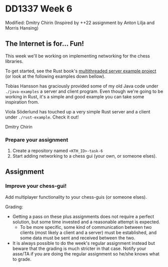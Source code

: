 # DD1337 Week 6

Modified: Dmitry Chirin (Inspired by ++22 assignment by Anton Lilja and Morris Hansing)

## The Internet is for... Fun!

This week we'll be working on implementing networking for the chess libraries.

To get started, see the Rust book's [multithreaded server example project](https://doc.rust-lang.org/book/ch20-00-final-project-a-web-server.html) (or look at the following examples down bellow).

Tobias Hansson has graciously provided some of my old Java code under `./java-examples` a server and client program. Even though we're going to be working in Rust, it's a simple and good example you can take some inspiration from.

Viola Söderlund has touched up a very simple Rust server and a client under `./rust-example`. Check it out!

Dmitry Chirin

### Prepare your assignment

1. Create a repository named `<KTH_ID>-task-6`
2. Start adding networking to a chess gui (your own, or someone elses).

## Assignment

### Improve your chess-gui!

Add multiplayer functionality to your chess-guis (or someone elses).

Grading:
* Getting a pass on these plus assignments does not require a perfect solution, but some time invested and a reasonable attempt is expected.
  * To be more specific, some kind of communication between two clients (most likely a client and a server) must be established, and some data must be sent and received between the two.
* It is always possible to do the week's regular assignment instead but beware that the grading is much stricter in that case. Notify your asse/TA if you are doing the regular assignment so he/she knows what to grade.